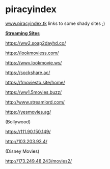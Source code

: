 # piracyindex
www.piracyindex.tk
links to some shady sites ;)


<strong><u>Streaming Sites</u></strong>

https://ww2.soap2dayhd.co/

https://lookmoviess.com/

https://wwv.lookmovie.ws/

https://sockshare.ac/

https://fmoviesto.site/home/

https://ww1.5movies.buzz/

http://www.streamlord.com/

https://yesmovies.ag/

(Bollywood)

https://111.90.150.149/ 

http://103.203.93.4/

(Disney Movies)

http://173.249.48.243/movies2/ 
